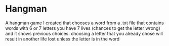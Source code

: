 # Hangman
A hangman game I created that chooses a word from a .txt file that contains words with 6 or 7 letters
you have 7 lives (chances to get the letter wrong) and it shows previous choices. choosing a letter that you already chose 
will result in another life lost unless the letter is in the word
